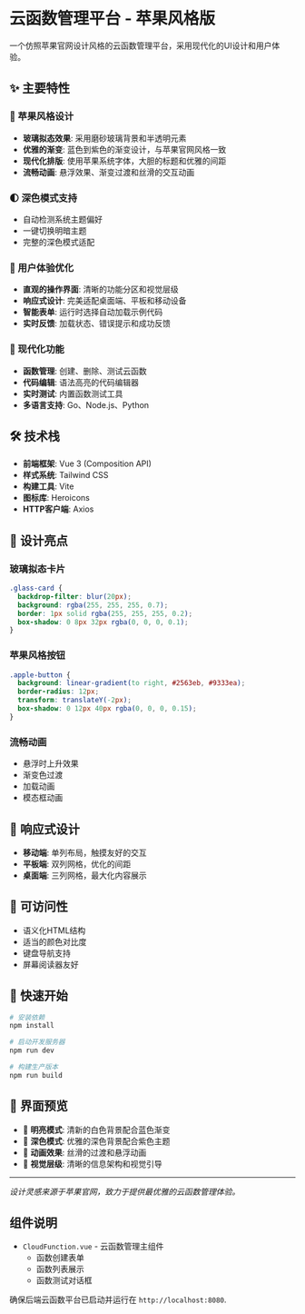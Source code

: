 # 云函数管理平台 - 苹果风格版

一个仿照苹果官网设计风格的云函数管理平台，采用现代化的UI设计和用户体验。

## ✨ 主要特性

### 🎨 苹果风格设计
- **玻璃拟态效果**: 采用磨砂玻璃背景和半透明元素
- **优雅的渐变**: 蓝色到紫色的渐变设计，与苹果官网风格一致
- **现代化排版**: 使用苹果系统字体，大胆的标题和优雅的间距
- **流畅动画**: 悬浮效果、渐变过渡和丝滑的交互动画

### 🌓 深色模式支持
- 自动检测系统主题偏好
- 一键切换明暗主题
- 完整的深色模式适配

### 🎯 用户体验优化
- **直观的操作界面**: 清晰的功能分区和视觉层级
- **响应式设计**: 完美适配桌面端、平板和移动设备
- **智能表单**: 运行时选择自动加载示例代码
- **实时反馈**: 加载状态、错误提示和成功反馈

### 🚀 现代化功能
- **函数管理**: 创建、删除、测试云函数
- **代码编辑**: 语法高亮的代码编辑器
- **实时测试**: 内置函数测试工具
- **多语言支持**: Go、Node.js、Python

## 🛠 技术栈

- **前端框架**: Vue 3 (Composition API)
- **样式系统**: Tailwind CSS
- **构建工具**: Vite
- **图标库**: Heroicons
- **HTTP客户端**: Axios

## 🎨 设计亮点

### 玻璃拟态卡片
```css
.glass-card {
  backdrop-filter: blur(20px);
  background: rgba(255, 255, 255, 0.7);
  border: 1px solid rgba(255, 255, 255, 0.2);
  box-shadow: 0 8px 32px rgba(0, 0, 0, 0.1);
}
```

### 苹果风格按钮
```css
.apple-button {
  background: linear-gradient(to right, #2563eb, #9333ea);
  border-radius: 12px;
  transform: translateY(-2px);
  box-shadow: 0 12px 40px rgba(0, 0, 0, 0.15);
}
```

### 流畅动画
- 悬浮时上升效果
- 渐变色过渡
- 加载动画
- 模态框动画

## 📱 响应式设计

- **移动端**: 单列布局，触摸友好的交互
- **平板端**: 双列网格，优化的间距
- **桌面端**: 三列网格，最大化内容展示

## 🎯 可访问性

- 语义化HTML结构
- 适当的颜色对比度
- 键盘导航支持
- 屏幕阅读器友好

## 🚀 快速开始

```bash
# 安装依赖
npm install

# 启动开发服务器
npm run dev

# 构建生产版本
npm run build
```

## 📸 界面预览

- 🌅 **明亮模式**: 清新的白色背景配合蓝色渐变
- 🌙 **深色模式**: 优雅的深色背景配合紫色主题
- 💫 **动画效果**: 丝滑的过渡和悬浮动画
- 🎨 **视觉层级**: 清晰的信息架构和视觉引导

---

*设计灵感来源于苹果官网，致力于提供最优雅的云函数管理体验。*

## 组件说明

- `CloudFunction.vue` - 云函数管理主组件
  - 函数创建表单
  - 函数列表展示
  - 函数测试对话框

确保后端云函数平台已启动并运行在 `http://localhost:8080`.
